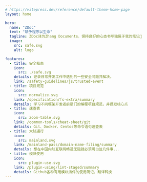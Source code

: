 ```yaml
---
# https://vitepress.dev/reference/default-theme-home-page
layout: home

hero:
  name: "ZDoc"
  text: "赋予程序以生命"
  tagline: ZDoc译为Zhang Documents，保持良好的心态书写独属于我的笔记💪
  image:
    src: safe.svg
    alt: logo

features:
  - title: 安全指南
    icon:
      src: ./safe.svg
    details: 记录日常开发工作中遇到的一些安全问题并解决。
    link: /safety-guidelines/js/trusted-event
  - title: 项目规范
    icon:
      src: normalize.svg
    link: /specification/fs-extra/summary
    details: 学习不同框架开发者前辈们的编程项目规范，并提取核心点
  - title: 速查表
    icon:
      src: zoom-table.svg
    link: /common-tools/cheat-sheet/git
    details: Git、Docker、Centos等命令语句速查表
  - title: 大陆通行
    icon:
      src: mainland.svg
    link: /mainland-pass/domain-name-filing/summary
    details: 想在中国内陆互联网畅通无阻就必须明白这几件事...
  - title: 模块使用
    icon:
      src: plugin-use.svg
    link: /plugin-using/lint-staged/summary
    details: Github各种有用模块插件的使用简记，翻译转换
---
```

